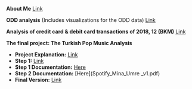 **About Me**  [Link](mina_silahtaroglu_assignment1.html)


**ODD analysis** (Includes visualizations for the ODD data) [Link](mina_odd.html)


**Analysis of credit card & debit card transactions of 2018, 12 (BKM)** [Link](mina_bkm.html)


**The final project: The Turkish Pop Music Analysis**
- **Project Explanation:** [Link](Spotify_Analysis.html)
- **Step 1:** [Link](Spotify_mina.html)
- **Step 1 Documentation:** [Here](Spotify_v0.pdf)
- **Step 2 Documentation:** [Here](Spotify_Mina_Umre _v1.pdf)
- **Final Version:** [Link](mina_son.html)
